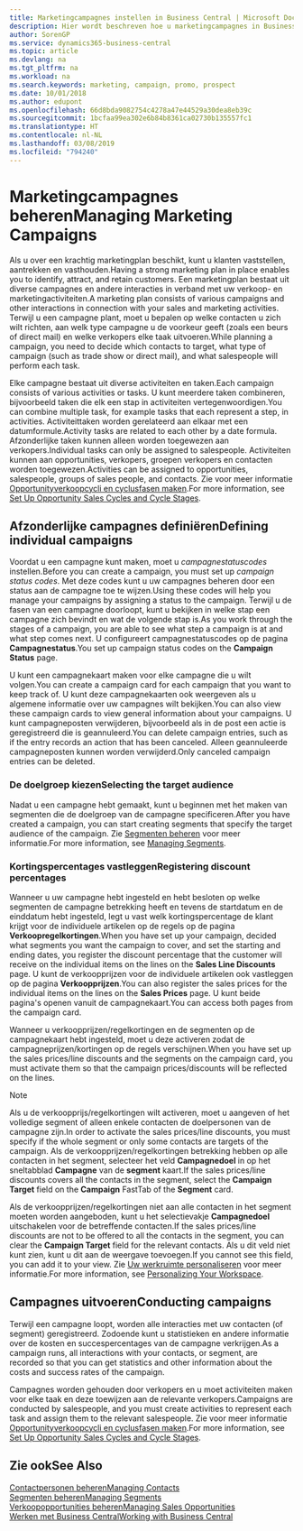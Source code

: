 ```yaml
---
title: Marketingcampagnes instellen in Business Central | Microsoft Docs
description: Hier wordt beschreven hoe u marketingcampagnes in Business Central instelt en uitvoert om prospects te vinden en aan te trekken en klanten vast te houden.
author: SorenGP
ms.service: dynamics365-business-central
ms.topic: article
ms.devlang: na
ms.tgt_pltfrm: na
ms.workload: na
ms.search.keywords: marketing, campaign, promo, prospect
ms.date: 10/01/2018
ms.author: edupont
ms.openlocfilehash: 66d8bda9082754c4278a47e44529a30dea8eb39c
ms.sourcegitcommit: 1bcfaa99ea302e6b84b8361ca02730b135557fc1
ms.translationtype: HT
ms.contentlocale: nl-NL
ms.lasthandoff: 03/08/2019
ms.locfileid: "794240"
---
```

# <a name="managing-marketing-campaigns"></a><span data-ttu-id="ace69-103">Marketingcampagnes beheren</span><span class="sxs-lookup"><span data-stu-id="ace69-103">Managing Marketing Campaigns</span></span>
<span data-ttu-id="ace69-104">Als u over een krachtig marketingplan beschikt, kunt u klanten vaststellen, aantrekken en vasthouden.</span><span class="sxs-lookup"><span data-stu-id="ace69-104">Having a strong marketing plan in place enables you to identify, attract, and retain customers.</span></span> <span data-ttu-id="ace69-105">Een marketingplan bestaat uit diverse campagnes en andere interacties in verband met uw verkoop- en marketingactiviteiten.</span><span class="sxs-lookup"><span data-stu-id="ace69-105">A marketing plan consists of various campaigns and other interactions in connection with your sales and marketing activities.</span></span> <span data-ttu-id="ace69-106">Terwijl u een campagne plant, moet u bepalen op welke contacten u zich wilt richten, aan welk type campagne u de voorkeur geeft (zoals een beurs of direct mail) en welke verkopers elke taak uitvoeren.</span><span class="sxs-lookup"><span data-stu-id="ace69-106">While planning a campaign, you need to decide which contacts to target, what type of campaign (such as trade show or direct mail), and what salespeople will perform each task.</span></span>

<span data-ttu-id="ace69-107">Elke campagne bestaat uit diverse activiteiten en taken.</span><span class="sxs-lookup"><span data-stu-id="ace69-107">Each campaign consists of various activities or tasks.</span></span> <span data-ttu-id="ace69-108">U kunt meerdere taken combineren, bijvoorbeeld taken die elk een stap in activiteiten vertegenwoordigen.</span><span class="sxs-lookup"><span data-stu-id="ace69-108">You can combine multiple task, for example tasks that each represent a step, in activities.</span></span> <span data-ttu-id="ace69-109">Activiteittaken worden gerelateerd aan elkaar met een datumformule.</span><span class="sxs-lookup"><span data-stu-id="ace69-109">Activity tasks are related to each other by a date formula.</span></span> <span data-ttu-id="ace69-110">Afzonderlijke taken kunnen alleen worden toegewezen aan verkopers.</span><span class="sxs-lookup"><span data-stu-id="ace69-110">Individual tasks can only be assigned to salespeople.</span></span> <span data-ttu-id="ace69-111">Activiteiten kunnen aan opportunities, verkopers, groepen verkopers en contacten worden toegewezen.</span><span class="sxs-lookup"><span data-stu-id="ace69-111">Activities can be assigned to opportunities, salespeople, groups of sales people, and contacts.</span></span> <span data-ttu-id="ace69-112">Zie voor meer informatie [Opportunityverkoopcycli en cyclusfasen maken](marketing-how-setup-opportunity-sales-cycles-stages.md).</span><span class="sxs-lookup"><span data-stu-id="ace69-112">For more information, see [Set Up Opportunity Sales Cycles and Cycle Stages](marketing-how-setup-opportunity-sales-cycles-stages.md).</span></span>

## <a name="defining-individual-campaigns"></a><span data-ttu-id="ace69-113">Afzonderlijke campagnes definiëren</span><span class="sxs-lookup"><span data-stu-id="ace69-113">Defining individual campaigns</span></span>
<span data-ttu-id="ace69-114">Voordat u een campagne kunt maken, moet u *campagnestatuscodes* instellen.</span><span class="sxs-lookup"><span data-stu-id="ace69-114">Before you can create a campaign, you must set up *campaign status codes*.</span></span> <span data-ttu-id="ace69-115">Met deze codes kunt u uw campagnes beheren door een status aan de campagne toe te wijzen.</span><span class="sxs-lookup"><span data-stu-id="ace69-115">Using these codes will help you manage your campaigns by assigning a status to the campaign.</span></span> <span data-ttu-id="ace69-116">Terwijl u de fasen van een campagne doorloopt, kunt u bekijken in welke stap een campagne zich bevindt en wat de volgende stap is.</span><span class="sxs-lookup"><span data-stu-id="ace69-116">As you work through the stages of a campaign, you are able to see what step a campaign is at and what step comes next.</span></span> <span data-ttu-id="ace69-117">U configureert campagnestatuscodes op de pagina **Campagnestatus**.</span><span class="sxs-lookup"><span data-stu-id="ace69-117">You set up campaign status codes on the **Campaign Status** page.</span></span>

<span data-ttu-id="ace69-118">U kunt een campagnekaart maken voor elke campagne die u wilt volgen.</span><span class="sxs-lookup"><span data-stu-id="ace69-118">You can create a campaign card for each campaign that you want to keep track of.</span></span> <span data-ttu-id="ace69-119">U kunt deze campagnekaarten ook weergeven als u algemene informatie over uw campagnes wilt bekijken.</span><span class="sxs-lookup"><span data-stu-id="ace69-119">You can also view these campaign cards to view general information about your campaigns.</span></span>
<span data-ttu-id="ace69-120">U kunt campagneposten verwijderen, bijvoorbeeld als in de post een actie is geregistreerd die is geannuleerd.</span><span class="sxs-lookup"><span data-stu-id="ace69-120">You can delete campaign entries, such as if the entry records an action that has been canceled.</span></span> <span data-ttu-id="ace69-121">Alleen geannuleerde campagneposten kunnen worden verwijderd.</span><span class="sxs-lookup"><span data-stu-id="ace69-121">Only canceled campaign entries can be deleted.</span></span>

### <a name="selecting-the-target-audience"></a><span data-ttu-id="ace69-122">De doelgroep kiezen</span><span class="sxs-lookup"><span data-stu-id="ace69-122">Selecting the target audience</span></span>
<span data-ttu-id="ace69-123">Nadat u een campagne hebt gemaakt, kunt u beginnen met het maken van segmenten die de doelgroep van de campagne specificeren.</span><span class="sxs-lookup"><span data-stu-id="ace69-123">After you have created a campaign, you can start creating segments that specify the target audience of the campaign.</span></span> <span data-ttu-id="ace69-124">Zie [Segmenten beheren](marketing-segments.md) voor meer informatie.</span><span class="sxs-lookup"><span data-stu-id="ace69-124">For more information, see [Managing Segments](marketing-segments.md).</span></span>

### <a name="registering-discount-percentages"></a><span data-ttu-id="ace69-125">Kortingspercentages vastleggen</span><span class="sxs-lookup"><span data-stu-id="ace69-125">Registering discount percentages</span></span>
<span data-ttu-id="ace69-126">Wanneer u uw campagne hebt ingesteld en hebt besloten op welke segmenten de campagne betrekking heeft en tevens de startdatum en de einddatum hebt ingesteld, legt u vast welk kortingspercentage de klant krijgt voor de individuele artikelen op de regels op de pagina **Verkoopregelkortingen**.</span><span class="sxs-lookup"><span data-stu-id="ace69-126">When you have set up your campaign, decided what segments you want the campaign to cover, and set the starting and ending dates, you register the discount percentage that the customer will receive on the individual items on the lines on the **Sales Line Discounts** page.</span></span> <span data-ttu-id="ace69-127">U kunt de verkoopprijzen voor de individuele artikelen ook vastleggen op de pagina **Verkoopprijzen**.</span><span class="sxs-lookup"><span data-stu-id="ace69-127">You can also register the sales prices for the individual items on the lines on the **Sales Prices** page.</span></span> <span data-ttu-id="ace69-128">U kunt beide pagina's openen vanuit de campagnekaart.</span><span class="sxs-lookup"><span data-stu-id="ace69-128">You can access both pages from the campaign card.</span></span>

 <span data-ttu-id="ace69-129">Wanneer u verkoopprijzen/regelkortingen en de segmenten op de campagnekaart hebt ingesteld, moet u deze activeren zodat de campagneprijzen/kortingen op de regels verschijnen.</span><span class="sxs-lookup"><span data-stu-id="ace69-129">When you have set up the sales prices/line discounts and the segments on the campaign card, you must activate them so that the campaign prices/discounts will be reflected on the lines.</span></span>

> [!NOTE]  
>   <span data-ttu-id="ace69-130">Als u de verkoopprijs/regelkortingen wilt activeren, moet u aangeven of het volledige segment of alleen enkele contacten de doelpersonen van de campagne zijn.</span><span class="sxs-lookup"><span data-stu-id="ace69-130">In order to activate the sales prices/line discounts, you must specify if the whole segment or only some contacts are targets of the campaign.</span></span> <span data-ttu-id="ace69-131">Als de verkoopprijzen/regelkortingen betrekking hebben op alle contacten in het segment, selecteer het veld **Campagnedoel** in op het sneltabblad **Campagne** van de **segment** kaart.</span><span class="sxs-lookup"><span data-stu-id="ace69-131">If the sales prices/line discounts covers all the contacts in the segment, select the **Campaign Target** field on the **Campaign** FastTab of the **Segment** card.</span></span>

<span data-ttu-id="ace69-132">Als de verkoopprijzen/regelkortingen niet aan alle contacten in het segment moeten worden aangeboden, kunt u het selectievakje **Campagnedoel** uitschakelen voor de betreffende contacten.</span><span class="sxs-lookup"><span data-stu-id="ace69-132">If the sales prices/line discounts are not to be offered to all the contacts in the segment, you can clear the **Campaign Target** field for the relevant contacts.</span></span> <span data-ttu-id="ace69-133">Als u dit veld niet kunt zien, kunt u dit aan de weergave toevoegen.</span><span class="sxs-lookup"><span data-stu-id="ace69-133">If you cannot see this field, you can add it to your view.</span></span> <span data-ttu-id="ace69-134">Zie [Uw werkruimte personaliseren](ui-personalization-user.md) voor meer informatie.</span><span class="sxs-lookup"><span data-stu-id="ace69-134">For more information, see [Personalizing Your Workspace](ui-personalization-user.md).</span></span>

## <a name="conducting-campaigns"></a><span data-ttu-id="ace69-135">Campagnes uitvoeren</span><span class="sxs-lookup"><span data-stu-id="ace69-135">Conducting campaigns</span></span>
<span data-ttu-id="ace69-136">Terwijl een campagne loopt, worden alle interacties met uw contacten (of segment) geregistreerd. Zodoende kunt u statistieken en andere informatie over de kosten en succespercentages van de campagne verkrijgen.</span><span class="sxs-lookup"><span data-stu-id="ace69-136">As a campaign runs, all interactions with your contacts, or segment, are recorded so that you can get statistics and other information about the costs and success rates of the campaign.</span></span>

<span data-ttu-id="ace69-137">Campagnes worden gehouden door verkopers en u moet activiteiten maken voor elke taak en deze toewijzen aan de relevante verkopers.</span><span class="sxs-lookup"><span data-stu-id="ace69-137">Campaigns are conducted by salespeople, and you must create activities to represent each task and assign them to the relevant salespeople.</span></span> <span data-ttu-id="ace69-138">Zie voor meer informatie [Opportunityverkoopcycli en cyclusfasen maken](marketing-how-setup-opportunity-sales-cycles-stages.md).</span><span class="sxs-lookup"><span data-stu-id="ace69-138">For more information, see [Set Up Opportunity Sales Cycles and Cycle Stages](marketing-how-setup-opportunity-sales-cycles-stages.md).</span></span>

## <a name="see-also"></a><span data-ttu-id="ace69-139">Zie ook</span><span class="sxs-lookup"><span data-stu-id="ace69-139">See Also</span></span>
[<span data-ttu-id="ace69-140">Contactpersonen beheren</span><span class="sxs-lookup"><span data-stu-id="ace69-140">Managing Contacts</span></span>](marketing-contacts.md)  
[<span data-ttu-id="ace69-141">Segmenten beheren</span><span class="sxs-lookup"><span data-stu-id="ace69-141">Managing Segments</span></span>](marketing-segments.md)  
[<span data-ttu-id="ace69-142">Verkoopopportunities beheren</span><span class="sxs-lookup"><span data-stu-id="ace69-142">Managing Sales Opportunities</span></span>](marketing-manage-sales-opportunities.md)  
[<span data-ttu-id="ace69-143">Werken met Business Central</span><span class="sxs-lookup"><span data-stu-id="ace69-143">Working with Business Central</span></span>](ui-work-product.md)  

